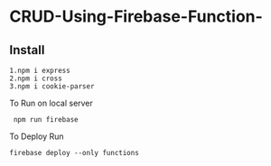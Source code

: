 # CRUD-Using-Firebase-Function-

## Install 

    1.npm i express
    2.npm i cross
    3.npm i cookie-parser 
   


To Run on local server
```
 npm run firebase   
```

To Deploy Run
```
firebase deploy --only functions
```
